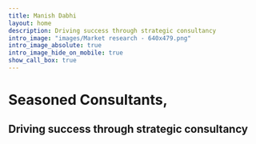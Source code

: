 ```yaml
---
title: Manish Dabhi
layout: home
description: Driving success through strategic consultancy
intro_image: "images/Market research - 640x479.png"
intro_image_absolute: true
intro_image_hide_on_mobile: true
show_call_box: true
---
```


# Seasoned Consultants,

## Driving success through strategic consultancy